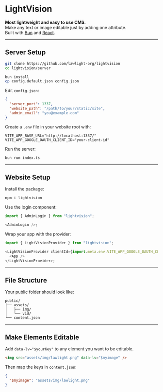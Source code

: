 # LightVision

**Most lightweight and easy to use CMS.**  
Make any text or image editable just by adding one attribute.  
Built with [Bun](https://bun.sh/) and [React](https://react.dev/).

---

## Server Setup

```bash
git clone https://github.com/lawlight-org/lightvision
cd lightvision/server

bun install
cp config.default.json config.json
```

Edit `config.json`:

```json
{
  "server_port": 1337,
  "website_path": "/path/to/your/static/site",
  "admin_email": "you@example.com"
}
```

Create a `.env` file in your website root with:

```env
VITE_APP_BASE_URL="http://localhost:1337/"
VITE_APP_GOOGLE_OAUTH_CLIENT_ID="your-client-id"
```

Run the server:

```bash
bun run index.ts
```

---

## Website Setup

Install the package:

```bash
npm i lightvision
```

Use the login component:

```js
import { AdminLogin } from "lightvision";

<AdminLogin />;
```

Wrap your app with the provider:

```js
import { LightVisionProvider } from "lightvision";

<LightVisionProvider clientId={import.meta.env.VITE_APP_GOOGLE_OAUTH_CLIENT_ID}>
  <App />
</LightVisionProvider>;
```

---

## File Structure

Your public folder should look like:

```
public/
├── assets/
│   ├── img/
│   └── vid/
└── content.json
```

---

## Make Elements Editable

Add `data-lv="$yourKey"` to any element you want to be editable.

```html
<img src="assets/img/lawlight.png" data-lv="$myimage" />
```

Then map the keys in `content.json`:

```json
{
  "$myimage": "assets/img/lawlight.png"
}
```
